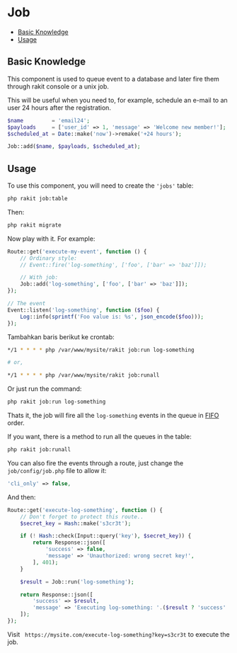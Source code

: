 # Job

<!-- MarkdownTOC autolink="true" autoanchor="true" levels="2,3" bracket="round" lowercase="only_ascii" -->

- [Basic Knowledge](#pengetahuan-dasar)
- [Usage](#cara-penggunaan)

<!-- /MarkdownTOC -->


<a id="pengetahuan-dasar"></a>
## Basic Knowledge

This component is used to queue event to a database and later fire them through rakit console or a unix job.

This will be useful when you need to, for example, schedule an e-mail to an user 24 hours after the registration.

```php
$name         = 'email24';
$payloads     = ['user_id' => 1, 'message' => 'Welcome new member!'];
$scheduled_at = Date::make('now')->remake('+24 hours');

Job::add($name, $payloads, $scheduled_at);
```


<a id="cara-penggunaan"></a>
## Usage

To use this component, you will need to create the `'jobs'` table:

```bash
php rakit job:table
```

Then:

```bash
php rakit migrate
```

Now play with it. For example:

```php
Route::get('execute-my-event', function () {
    // Ordinary style:
    // Event::fire('log-something', ['foo', ['bar' => 'baz']]);

    // With job:
    Job::add('log-something', ['foo', ['bar' => 'baz']]);
});

// The event
Event::listen('log-something', function ($foo) {
    Log::info(sprintf('Foo value is: %s', json_encode($foo)));
});
```

Tambahkan baris berikut ke crontab:

```bash
*/1 * * * * php /var/www/mysite/rakit job:run log-something

# or,

*/1 * * * * php /var/www/mysite/rakit job:runall
```

Or just run the command:

```bash
php rakit job:run log-something
```

Thats it, the job will fire all the `log-something` events
in the queue in [FIFO](http://en.wikipedia.org/wiki/FIFO) order.

If you want, there is a method to run all the queues in the table:

```bash
php rakit job:runall
```

You can also fire the events through a route, just change the `job/config/job.php` file to allow it:

```php
'cli_only' => false,
```

And then:

```php
Route::get('execute-log-something', function () {
    // Don't forget to protect this route..
    $secret_key = Hash::make('s3cr3t');

    if (! Hash::check(Input::query('key'), $secret_key)) {
        return Response::json([
            'success' => false,
            'message' => 'Unauthorized: wrong secret key!',
        ], 401);
    }

    $result = Job::run('log-something');

    return Response::json([
        'success' => $result,
        'message' => 'Executing log-something: '.($result ? 'success' : 'failed'),
    ]);
});
```

Visit ` https://mysite.com/execute-log-something?key=s3cr3t` to execute the job.
